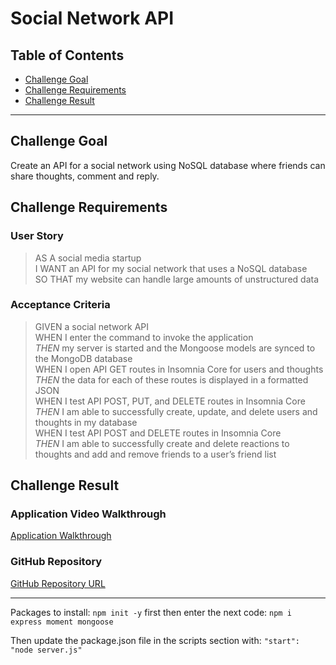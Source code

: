 # Social Network API

## Table of Contents
* [Challenge Goal](#challenge-goal)
* [Challenge Requirements](#challenge-requirements)
* [Challenge Result](#challenge-result)
---

## Challenge Goal
Create an API for a social network using NoSQL database where friends can share thoughts, comment and reply.

## Challenge Requirements

### User Story
>AS A social media startup <br>
I WANT an API for my social network that uses a NoSQL database <br>
SO THAT my website can handle large amounts of unstructured data <br>

### Acceptance Criteria
>GIVEN a social network API <br>
WHEN I enter the command to invoke the application <br>
*THEN* my server is started and the Mongoose models are synced to the MongoDB database <br>
WHEN I open API GET routes in Insomnia Core for users and thoughts <br>
*THEN* the data for each of these routes is displayed in a formatted JSON <br>
WHEN I test API POST, PUT, and DELETE routes in Insomnia Core <br>
*THEN* I am able to successfully create, update, and delete users and thoughts in my database <br>
WHEN I test API POST and DELETE routes in Insomnia Core <br>
*THEN* I am able to successfully create and delete reactions to thoughts and add and remove friends to a user’s friend list <br>


## Challenge Result

### Application Video Walkthrough
[Application Walkthrough](https://youtu.be/2BlEWzmQW5c)

### GitHub Repository
[GitHub Repository URL](https://github.com/marioessig/social-network-api)

---
Packages to install:
`npm init -y` first then enter the next code: `npm i express moment mongoose`

Then update the package.json file in the scripts section with: `"start": "node server.js"`
